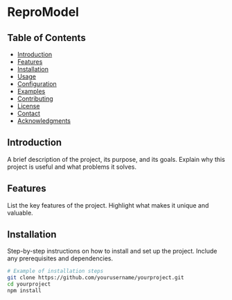 # ReproModel

## Table of Contents
- [Introduction](#introduction)
- [Features](#features)
- [Installation](#installation)
- [Usage](#usage)
- [Configuration](#configuration)
- [Examples](#examples)
- [Contributing](#contributing)
- [License](#license)
- [Contact](#contact)
- [Acknowledgments](#acknowledgments)

## Introduction
A brief description of the project, its purpose, and its goals. Explain why this project is useful and what problems it solves.

## Features
List the key features of the project. Highlight what makes it unique and valuable.

## Installation
Step-by-step instructions on how to install and set up the project. Include any prerequisites and dependencies.

```bash
# Example of installation steps
git clone https://github.com/yourusername/yourproject.git
cd yourproject
npm install
